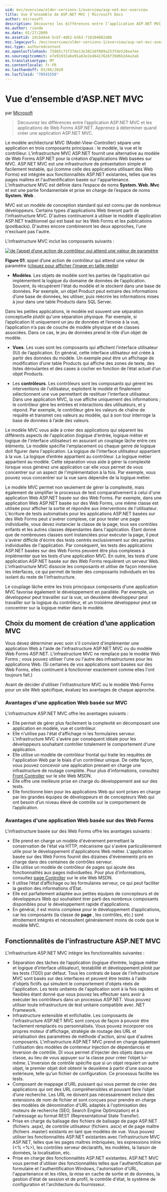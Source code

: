 ```yaml
---
uid: mvc/overview/older-versions-1/overview/asp-net-mvc-overview
title: Vue d’ensemble de ASP.NET MVC | Microsoft Docs
author: microsoft
description: Découvrez les différences entre l’application ASP.NET MVC et les applications de Web Forms ASP.NET. Apprenez à déterminer quand créer une application ASP.NET MVC.
ms.author: riande
ms.date: 01/27/2009
ms.assetid: 2dcb44a4-5cbf-4d62-b363-718104082d86
msc.legacyurl: /mvc/overview/older-versions-1/overview/asp-net-mvc-overview
msc.type: authoredcontent
ms.openlocfilehash: 73965c71f37de13e3813df089a253fde528ea7ee
ms.sourcegitcommit: e7e91932a6e91a63e2e46417626f39d6b244a3ab
ms.translationtype: MT
ms.contentlocale: fr-FR
ms.lasthandoff: 03/06/2020
ms.locfileid: "78541558"
---
```

# <a name="aspnet-mvc-overview"></a>Vue d’ensemble d’ASP.NET MVC

par [Microsoft](https://github.com/microsoft)

> Découvrez les différences entre l’application ASP.NET MVC et les applications de Web Forms ASP.NET. Apprenez à déterminer quand créer une application ASP.NET MVC.

Le modèle architectural MVC (Model-View-Controller) sépare une application en trois composants principaux : le modèle, la vue et le contrôleur. L’infrastructure MVC ASP.NET fournit une alternative au modèle de Web Forms ASP.NET pour la création d’applications Web basées sur MVC. ASP.NET MVC est une infrastructure de présentation simple et facilement testable, qui (comme celle des applications utilisant des Web Forms) est intégrée aux fonctionnalités ASP.NET existantes, telles que les pages maîtres et l'authentification basée sur l'appartenance. L’infrastructure MVC est définie dans l’espace de noms **System. Web. Mvc** et est une partie fondamentale et prise en charge de l’espace de noms **System. Web** .   
  
MVC est un modèle de conception standard qui est connu par de nombreux développeurs. Certains types d'applications Web tireront parti de l'infrastructure MVC. D'autres continueront à utiliser le modèle d'application ASP.NET traditionnel qui est basé sur les Web Forms et les publications (postbacks). D'autres encore combineront les deux approches, l'une n'excluant pas l'autre.   
  
L'infrastructure MVC inclut les composants suivants :

[![de l’appel d’une action de contrôleur qui attend une valeur de paramètre](asp-net-mvc-overview/_static/image1.jpg)](asp-net-mvc-overview/_static/image1.png)

**Figure 01**: appel d’une action de contrôleur qui attend une valeur de paramètre ([cliquez pour afficher l’image en taille réelle](asp-net-mvc-overview/_static/image2.png))

- **Modèles**. Les objets de modèle sont les parties de l’application qui implémentent la logique du domaine de données de l’application. Souvent, ils récupèrent l'état du modèle et le stockent dans une base de données. Par exemple, un objet Product peut extraire des informations d’une base de données, les utiliser, puis réécrire les informations mises à jour dans une table Products dans SQL Server.

Dans les petites applications, le modèle est souvent une séparation conceptuelle plutôt qu'une séparation physique. Par exemple, si l’application lit uniquement un jeu de données et l’envoie à la vue, l’application n’a pas de couche de modèle physique et de classes associées. Dans ce cas, le jeu de données prend le rôle d’un objet de modèle.

- **Vues**. Les vues sont les composants qui affichent l’interface utilisateur (IU) de l’application. En général, cette interface utilisateur est créée à partir des données du modèle. Un exemple peut être un affichage de modification d’une table Products qui affiche des zones de texte, des listes déroulantes et des cases à cocher en fonction de l’état actuel d’un objet Products.

- Les **contrôleurs**. Les contrôleurs sont les composants qui gèrent les interventions de l'utilisateur, exploitent le modèle et finalement sélectionnent une vue permettant de restituer l'interface utilisateur. Dans une application MVC, la vue affiche uniquement des informations ; le contrôleur gère les entrées et interactions des utilisateurs, et y répond. Par exemple, le contrôleur gère les valeurs de chaîne de requête et transmet ces valeurs au modèle, qui à son tour interroge la base de données à l’aide des valeurs.

Le modèle MVC vous aide à créer des applications qui séparent les différents aspects de l'application (logique d'entrée, logique métier et logique de l'interface utilisateur) en assurant un couplage lâche entre ces éléments. Le modèle spécifie l'emplacement où chaque genre de logique doit figurer dans l'application. La logique de l’interface utilisateur appartient à la vue. La logique d’entrée appartient au contrôleur. La logique métier appartient au modèle. Cette séparation vous aide à gérer la complexité lorsque vous générez une application car elle vous permet de vous concentrer sur un aspect de l'implémentation à la fois. Par exemple, vous pouvez vous concentrer sur la vue sans dépendre de la logique métier.   
  
Le modèle MVC permet non seulement de gérer la complexité, mais également de simplifier le processus de test comparativement à celui d'une application Web ASP.NET basée sur des Web Forms. Par exemple, dans une application Web ASP.NET basée sur des Web Forms, une même classe est utilisée pour afficher la sortie et répondre aux interventions de l'utilisateur. L'écriture de tests automatisés pour les applications ASP.NET basées sur des Web Forms peut s'avérer complexe, car pour tester une page individuelle, vous devez instancier la classe de la page, tous ses contrôles enfants et les autres classes dépendantes dans l'application. Étant donné que de nombreuses classes sont instanciées pour exécuter la page, il peut s'avérer difficile d'écrire des tests centrés exclusivement sur des parties individuelles de l'application. Par conséquent, les tests des applications ASP.NET basées sur des Web Forms peuvent être plus complexes à implémenter que les tests d'une application MVC. En outre, les tests d'une application ASP.NET basée sur des Web Forms requièrent un serveur Web. L'infrastructure MVC dissocie les composants et utilise de façon intensive les interfaces, ce qui permet de tester des composants individuels en les isolant du reste de l'infrastructure.   
  
Le couplage lâche entre les trois principaux composants d'une application MVC favorise également le développement en parallèle. Par exemple, un développeur peut travailler sur la vue, un deuxième développeur peut travailler sur la logique du contrôleur, et un troisième développeur peut se concentrer sur la logique métier dans le modèle.

## <a name="deciding-when-to-create-an-mvc-application"></a>Choix du moment de création d’une application MVC

Vous devez déterminer avec soin s'il convient d'implémenter une application Web à l'aide de l'infrastructure ASP.NET MVC ou du modèle Web Forms ASP.NET. L'infrastructure MVC ne remplace pas le modèle Web Forms ; vous pouvez utiliser l'une ou l'autre des infrastructures pour les applications Web. (Si certaines de vos applications sont basées sur des Web Forms, elles continuent à fonctionner exactement comme elles l'ont toujours fait.)   
  
Avant de décider d'utiliser l'infrastructure MVC ou le modèle Web Forms pour un site Web spécifique, évaluez les avantages de chaque approche.

### <a name="advantages-of-an-mvc-based-web-application"></a>Avantages d'une application Web basée sur MVC

L'infrastructure ASP.NET MVC offre les avantages suivants :

- Elle permet de gérer plus facilement la complexité en décomposant une application en modèle, vue et contrôleur.
- Elle n'utilise pas l'état d'affichage ni les formulaires serveur. L'infrastructure MVC s'avère par conséquent idéale pour les développeurs souhaitant contrôler totalement le comportement d'une application.
- Elle utilise un modèle de contrôleur frontal qui traite les requêtes de l'application Web par le biais d'un contrôleur unique. De cette façon, vous pouvez concevoir une application prenant en charge une infrastructure de routage complète. Pour plus d’informations, consultez [Front Controller](https://go.microsoft.com/fwlink/?LinkId=106357 "Contrôleur frontal") sur le site Web MSDN.
- Elle offre une meilleure prise en charge du développement axé sur des tests.
- Elle fonctionne bien pour les applications Web qui sont prises en charge par les grandes équipes de développeurs et de concepteurs Web qui ont besoin d’un niveau élevé de contrôle sur le comportement de l’application.

### <a name="advantages-of-a-web-forms-based-web-application"></a>Avantages d'une application Web basée sur des Web Forms

L'infrastructure basée sur des Web Forms offre les avantages suivants :

- Elle prend en charge un modèle d'événement permettant la conservation de l'état via HTTP, mécanisme qui s'avère particulièrement utile pour le développement d'applications Web métier. L'application basée sur des Web Forms fournit des dizaines d'événements pris en charge dans des centaines de contrôles serveur.
- Elle utilise un modèle de contrôleur de pages qui ajoute des fonctionnalités aux pages individuelles. Pour plus d’informations, consultez [page Controller](https://go.microsoft.com/fwlink/?LinkId=106359 "Contrôleur de page") sur le site Web MSDN.
- Il utilise l’état d’affichage ou les formulaires serveur, ce qui peut faciliter la gestion des informations d’État.
- Elle est parfaitement adaptée aux petites équipes de concepteurs et de développeurs Web qui souhaitent tirer parti des nombreux composants disponibles pour le développement rapide d'applications.
- En général, il est moins complexe pour le développement d’applications, car les composants (la classe de **page** , les contrôles, etc.) sont étroitement intégrés et nécessitent généralement moins de code que le modèle MVC.

## <a name="features-of-the-aspnet-mvc-framework"></a>Fonctionnalités de l'infrastructure ASP.NET MVC

L'infrastructure ASP.NET MVC intègre les fonctionnalités suivantes :

- Séparation des tâches de l’application (logique d’entrée, logique métier et logique d’interface utilisateur), testabilité et développement piloté par les tests (TDD) par défaut. Tous les contrats de base de l'infrastructure MVC sont basés sur des interfaces et peuvent être testés à l'aide d'objets fictifs qui simulent le comportement d'objets réels de l'application. Les tests unitaires de l'application sont à la fois rapides et flexibles étant donné que vous pouvez les effectuer sans avoir à exécuter les contrôleurs dans un processus ASP.NET. Vous pouvez utiliser toute infrastructure de test unitaire compatible avec .NET Framework.
- Infrastructure extensible et enfichable. Les composants de l'infrastructure ASP.NET MVC sont conçus de façon à pouvoir être facilement remplacés ou personnalisés. Vous pouvez incorporer vos propres moteur d'affichage, stratégie de routage des URL et sérialisation des paramètres de méthode d'action, ainsi que d'autres composants. L'infrastructure ASP.NET MVC prend en charge également l'utilisation des modèles de conteneur Injection de dépendances et Inversion de contrôle. DI vous permet d’injecter des objets dans une classe, au lieu de vous appuyer sur la classe pour créer l’objet lui-même. L'inversion de contrôle spécifie que si un objet requiert un autre objet, le premier objet doit obtenir le deuxième à partir d'une source extérieure, telle qu'un fichier de configuration. Ce processus facilite les tests.
- Composant de mappage d’URL puissant qui vous permet de créer des applications qui ont des URL compréhensibles et pouvant faire l’objet d’une recherche. Les URL ne doivent pas nécessairement inclure des extensions de nom de fichier et sont conçues pour prendre en charge des modèles de dénomination d'URL adaptés à l'optimisation des moteurs de recherche (SEO, Search Engine Optimization) et à l'adressage au format REST (Representational State Transfer).
- Prise en charge du balisage des fichiers de balisage de page ASP.NET (fichiers .aspx), de contrôle utilisateur (fichiers .ascx) et de page maître (fichiers .master) existants en tant que modèles de vue. Vous pouvez utiliser les fonctionnalités ASP.NET existantes avec l’infrastructure MVC ASP.NET, telles que les pages maîtres imbriquées, les expressions inline (&lt;% =%&gt;), les contrôles serveur déclaratifs, les modèles, la liaison de données, la localisation, etc.
- Prise en charge des fonctionnalités ASP.NET existantes. ASP.NET MVC vous permet d'utiliser des fonctionnalités telles que l'authentification par formulaire et l'authentification Windows, l'autorisation d'URL, l'appartenance et les rôles, la mise en cache de sortie et de données, la gestion d'état de session et de profil, le contrôle d'état, le système de configuration et l'architecture du fournisseur.
